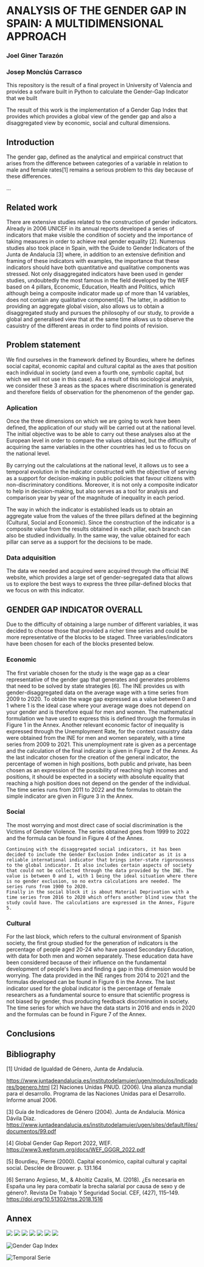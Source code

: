 # ANALYSIS OF THE GENDER GAP IN SPAIN: A MULTIDIMENSIONAL APPROACH

### Joel Giner Tarazón 
### Josep Monclús Carrasco

This repository is the result of a final proyect in University of Valencia and provides a sofware built in Python to calculate the Gender-Gap Indicator that we built

The result of this work is the implementation of a Gender Gap Index that provides which provides a global view of the gender gap and also a disaggregated view by economic, social and cultural dimensions.


## Introduction

The gender gap, defined as the analytical and empirical construct that arises from the difference between categories of a variable in relation to male and female rates[1] remains a serious problem to this day because of these differences.

...


## Related work

There are extensive studies related to the construction of gender indicators. Already in 2006 UNICEF in its annual reports developed a series of indicators that make visible the condition of society and the importance of taking measures in order to achieve real gender equality [2]. Numerous studies also took place in Spain, with the Guide to Gender Indicators of the Junta de Andalucía [3] where, in addition to an extensive definition and framing of these indicators with examples, the importance that these indicators should have both quantitative and qualitative components was stressed. Not only disaggregated indicators have been used in gender studies, undoubtedly the most famous in the field developed by the WEF based on 4 pillars, Economic, Education, Health and Politics, which although being a composite indicator made up of more than 14 variables, does not contain any qualitative component[4]. The latter, in addition to providing an aggregate global vision, also allows us to obtain a disaggregated study and pursues the philosophy of our study, to provide a global and generalised view that at the same time allows us to observe the casuistry of the different areas in order to find points of revision.

## Problem statement

We find ourselves in the framework defined by Bourdieu, where he defines social capital, economic capital and cultural capital as the axes that position each individual in society (and even a fourth one, symbolic capital, but which we will not use in this case). As a result of this sociological analysis, we consider these 3 areas as the spaces where discrimination is generated and therefore fields of observation for the phenomenon of the gender gap.

### Aplication 

Once the three dimensions on which we are going to work have been defined, the application of our study will be carried out at the national level. The initial objective was to be able to carry out these analyses also at the European level in order to compare the values obtained, but the difficulty of acquiring the same variables in the other countries has led us to focus on the national level.


By carrying out the calculations at the national level, it allows us to see a temporal evolution in the indicator constructed with the objective of serving as a support for decision-making in public policies that favour citizens with non-discriminatory conditions. Moreover, it is not only a composite indicator to help in decision-making, but also serves as a tool for analysis and comparison year by year of the magnitude of inequality in each period.

The way in which the indicator is established leads us to obtain an aggregate value from the values of the three pillars defined at the beginning (Cultural, Social and Economic). Since the construction of the indicator is a composite value from the results obtained in each pillar, each branch can also be studied individually. In the same way, the value obtained for each pillar can serve as a support for the decisions to be made.

### Data adquisition

The data we needed and acquired were acquired through the official INE website, which provides a large set of gender-segregated data that allows us to explore the best ways to express the three pillar-defined blocks that we focus on with this indicator.

## GENDER GAP INDICATOR OVERALL

Due to the difficulty of obtaining a large number of different variables, it was decided to choose those that provided a richer time series and could be more representative of the blocks to be staged. Three variables/indicators have been chosen for each of the blocks presented below.

### Economic

The first variable chosen for the study is the wage gap as a clear representative of the gender gap that generates and generates problems that need to be solved by state strategies [6]. The INE provides us with gender-disaggregated data on the average wage with a time series from 2009 to 2020. To obtain the wage gap expressed as a value between 0 and 1 where 1 is the ideal case where your average wage does not depend on your gender and is therefore equal for men and women. The mathematical formulation we have used to express this is defined through the formulas in Figure 1 in the Annex.
Another relevant economic factor of inequality is expressed through the Unemployment Rate, for the context casuistry data were obtained from the INE for men and women separately, with a time series from 2009 to 2021. This unemployment rate is given as a percentage and the calculation of the final indicator is given in Figure 2 of the Annex.
As the last indicator chosen for the creation of the general indicator, the percentage of women in high positions, both public and private, has been chosen as an expression of the possibility of reaching high incomes and positions, it should be expected in a society with absolute equality that reaching a high position does not depend on the gender of the individual. The time series runs from 2011 to 2022 and the formulas to obtain the simple indicator are given in Figure 3 in the Annex.

### Social

The most worrying and most direct case of social discrimination is the Victims of Gender Violence. The series obtained goes from 1999 to 2022 and the formula can be found in Figure 4 of the Annex.

	Continuing with the disaggregated social indicators, it has been decided to include the Gender Exclusion Index indicator as it is a reliable international indicator that brings inter-state rigorousness to the global indicator. It also includes certain aspects of society that could not be collected through the data provided by the INE. The value is between 0 and 1, with 1 being the ideal situation where there is no gender exclusion, so no extra calculations are needed. The series runs from 1900 to 2020.
	Finally in the social block it is about Material Deprivation with a time series from 2016 to 2020 which offers another blind view that the study could have. The calculations are expressed in the Annex, Figure 5.
  
  ### Cultural
  
  For the last block, which refers to the cultural environment of Spanish society, the first group studied for the generation of indicators is the percentage of people aged 20-24 who have passed Secondary Education, with data for both men and women separately. These education data have been considered because of their influence on the fundamental development of people's lives and finding a gap in this dimension would be worrying. The data provided in the INE ranges from 2014 to 2021 and the formulas developed can be found in Figure 6 in the Annex.
The last indicator used for the global indicator is the percentage of female researchers as a fundamental source to ensure that scientific progress is not biased by gender, thus producing feedback discrimination in society. The time series for which we have the data starts in 2016 and ends in 2020 and the formulas can be found in Figure 7 of the Annex.


## Conclusions

## Bibliography

[1] Unidad de Igualdad de Género, Junta de Andalucía.

https://www.juntadeandalucia.es/institutodelamujer/ugen/modulos/Indicadores/bgenero.html
[2] Naciones Unidas PNUD. (2006). Una alianza mundial para el desarrollo. Programa de las Naciones Unidas para el Desarrollo. Informe anual 2006.

[3] Guía de Indicadores de Género (2004). Junta de Andalucía. Mónica Dávila Díaz. https://www.juntadeandalucia.es/institutodelamujer/ugen/sites/default/files/documentos/99.pdf	

[4] Global Gender Gap Report 2022, WEF. https://www3.weforum.org/docs/WEF_GGGR_2022.pdf 

[5] Bourdieu, Pierre (2000). Capital económico, capital cultural y capital social. Desclée de Brouwer. p. 131.164

[6] Serrano Argüeso, M., & Aboitiz Cazalis, M. (2018). ¿Es necesaria en España una ley para combatir la brecha salarial por causa de sexo y de género?. Revista De Trabajo Y Seguridad Social. CEF, (427), 115–149. https://doi.org/10.51302/rtss.2018.1516


## Annex

![](/figures/figure1.png)
![](/figures/figure2.png)
![](/figures/figure3.png)
![](/figures/figure4.png)
![](/figures/figure5.png)
![](/figures/figure6.png)
![](/figures/figure7.png)


![Gender Gap Index](/figures/radar_plot.png)

![Temporal Serie](/figures/temporal_plot.png)
